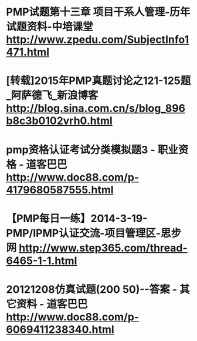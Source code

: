 # PMP试题第十三章 项目干系人管理-历年试题资料-中培课堂 http://www.zpedu.com/SubjectInfo1471.html
# [转载]2015年PMP真题讨论之121-125题_阿萨德飞_新浪博客 http://blog.sina.com.cn/s/blog_896b8c3b0102vrh0.html
# pmp资格认证考试分类模拟题3 - 职业资格 - 道客巴巴 http://www.doc88.com/p-4179680587555.html
# 【PMP每日一练】2014-3-19-PMP/IPMP认证交流-项目管理区-思步网 http://www.step365.com/thread-6465-1-1.html
# 20121208仿真试题(200 50)--答案 - 其它资料 - 道客巴巴 http://www.doc88.com/p-6069411238340.html